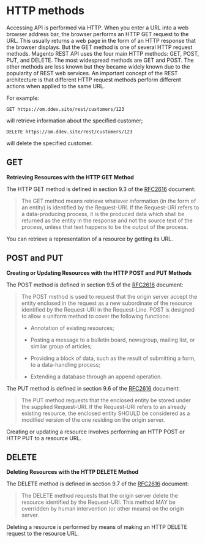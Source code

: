 # HTTP methods

Accessing API is performed via HTTP. When you enter a URL into a web browser address bar, the browser performs an HTTP GET request to the URL. This usually returns a web page in the form of an HTTP response that the browser displays. But the GET method is one of several HTTP request methods. Magento REST API uses the four main HTTP methods: GET, POST, PUT, and DELETE. The most widespread methods are GET and POST. The other methods are less known but they became widely known due to the popularity of REST web services. An important concept of the REST architecture is that different HTTP request methods perform different actions when applied to the same URL.

For example:

```
GET https://om.ddev.site/rest/customers/123
```

will retrieve information about the specified customer;

```
DELETE https://om.ddev.site/rest/customers/123
```

will delete the specified customer.

## GET

**Retrieving Resources with the HTTP GET Method**

The HTTP GET method is defined in section 9.3 of the [RFC2616](http://www.ietf.org/rfc/rfc2616.txt) document:

> The GET method means retrieve whatever information (in the form of an entity) is identified by the Request-URI. If the Request-URI refers to a data-producing process, it is the produced data which shall be returned as the entity in the response and not the source text of the process, unless that text happens to be the output of the process.

You can retrieve a representation of a resource by getting its URL.

## POST and PUT

**Creating or Updating Resources with the HTTP POST and PUT Methods**

The POST method is defined in section 9.5 of the [RFC2616](http://www.ietf.org/rfc/rfc2616.txt) document:

> The POST method is used to request that the origin server accept the entity enclosed in the request as a new subordinate of the resource identified by the Request-URI in the Request-Line. POST is designed to allow a uniform method to cover the following functions:
>
> *   Annotation of existing resources;
>
> *   Posting a message to a bulletin board, newsgroup, mailing list, or similar group of articles;
>
> *   Providing a block of data, such as the result of submitting a form, to a data-handling process;
>
> *   Extending a database through an append operation.

The PUT method is defined in section 9.6 of the [RFC2616](http://www.ietf.org/rfc/rfc2616.txt) document:

> The PUT method requests that the enclosed entity be stored under the supplied Request-URI. If the Request-URI refers to an already existing resource, the enclosed entity SHOULD be considered as a modified version of the one residing on the origin server.

Creating or updating a resource involves performing an HTTP POST or HTTP PUT to a resource URL.

## DELETE

**Deleting Resources with the HTTP DELETE Method**

The DELETE method is defined in section 9.7 of the [RFC2616](http://www.ietf.org/rfc/rfc2616.txt) document:

> The DELETE method requests that the origin server delete the resource identified by the Request-URI. This method MAY be overridden by human intervention (or other means) on the origin server.

Deleting a resource is performed by means of making an HTTP DELETE request to the resource URL.